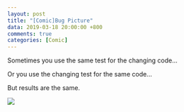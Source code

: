 ```yaml
---
layout: post
title: "[Comic]Bug Picture"
data: 2019-03-18 20:00:00 +800
comments: true
categories: [Comic]
---
```


Sometimes you use the same test for the changing code...

Or you use the changing test for the same code...

But results are the same. 

![](/MyBlog/images/mypaint-bugpicture.png)